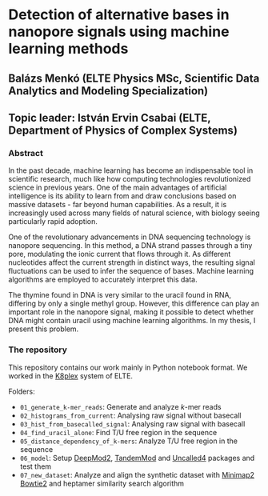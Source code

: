 # Detection of alternative bases in nanopore signals using machine learning methods
## Balázs Menkó (ELTE Physics MSc, Scientific Data Analytics and Modeling Specialization)
## Topic leader: István Ervin Csabai (ELTE, Department of Physics of Complex Systems)

### Abstract
In the past decade, machine learning has become an indispensable tool in scientific research, much like how computing technologies revolutionized science in previous years. One of the main advantages of artificial intelligence is its ability to learn from and draw conclusions based on massive datasets - far beyond human capabilities. As a result, it is increasingly used across many fields of natural science, with biology seeing particularly rapid adoption.


One of the revolutionary advancements in DNA sequencing technology is nanopore sequencing. In this method, a DNA strand passes through a tiny pore, modulating the ionic current that flows through it. As different nucleotides affect the current strength in distinct ways, the resulting signal fluctuations can be used to infer the sequence of bases. Machine learning algorithms are employed to accurately interpret this data.


The thymine found in DNA is very similar to the uracil found in RNA, differing by only a single methyl group. However, this difference can play an important role in the nanopore signal, making it possible to detect whether DNA might contain uracil using machine learning algorithms. In my thesis, I present this problem.


### The repository
This repository contains our work mainly in Python notebook format. We worked in the [K8plex](https://k8plex-veo.vo.elte.hu/) system of ELTE.

Folders:
- `01_generate_k-mer_reads`: Generate and analyze $k$-mer reads
- `02_histograms_from_current`: Analysing raw signal without basecall
- `03_hist_from_basecalled_signal`: Analysing raw signal with basecall
- `04_find_uracil_alone`: Find T/U free region in the sequence
- `05_distance_dependency_of_k-mers`: Analyze T/U free region in the sequence
- `06_model`: Setup [DeepMod2](https://github.com/WGLab/DeepMod2), [TandemMod](https://github.com/yulab2021/TandemMod)  and [Uncalled4](https://github.com/skovaka/uncalled4) packages and test them
- `07_new_dataset`: Analyze and align the synthetic dataset with [Minimap2](https://github.com/lh3/minimap2) [Bowtie2](https://github.com/BenLangmead/bowtie2) and heptamer similarity search algorithm

